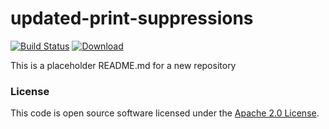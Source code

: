 
# updated-print-suppressions

[![Build Status](https://travis-ci.org/hmrc/updated-print-suppressions.svg?branch=master)](https://travis-ci.org/hmrc/updated-print-suppressions) [ ![Download](https://api.bintray.com/packages/hmrc/releases/updated-print-suppressions/images/download.svg) ](https://bintray.com/hmrc/releases/updated-print-suppressions/_latestVersion)

This is a placeholder README.md for a new repository

### License

This code is open source software licensed under the [Apache 2.0 License]("http://www.apache.org/licenses/LICENSE-2.0.html").
    
